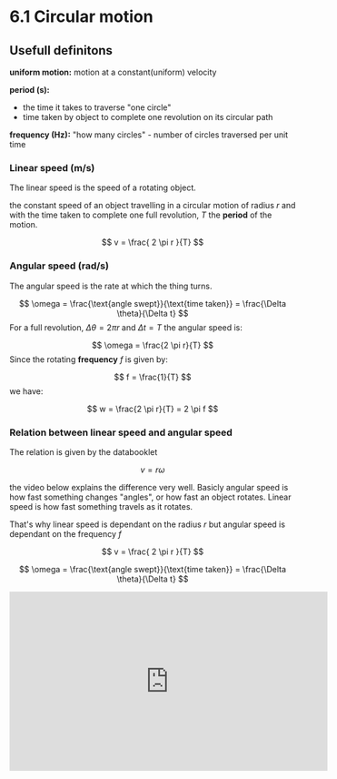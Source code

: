 # 6.1 Circular motion

## Usefull definitons

**uniform motion:** motion at a constant(uniform) velocity

**period (s):** 
- the time it takes to traverse "one circle" 
- time taken by object to complete one revolution on its circular path

**frequency (Hz):** "how many circles" - number of circles traversed per unit time


### Linear speed (m/s)
The linear speed is the speed of a rotating object.

the constant speed of an object travelling in a circular motion of radius $r$ and with the time taken to complete one full revolution, $T$  the **period** of the motion.

$$
v = \frac{ 2 \pi r }{T}
$$

### Angular speed (rad/s)
The angular speed is the rate at which the thing turns.

$$
\omega = \frac{\text{angle swept}}{\text{time taken}} = \frac{\Delta \theta}{\Delta t}
$$
For  a full revolution, $\Delta \theta = 2 \pi r$ and $\Delta t = T$ the angular speed is:

$$
\omega = \frac{2 \pi r}{T}
$$
Since the rotating **frequency** $f$ is given by:

$$
f = \frac{1}{T}
$$
we have:

$$
w = \frac{2 \pi r}{T} = 2 \pi f
$$

### Relation between linear speed and angular speed
The relation is given by the databooklet

$$
v = r \omega
$$

the video below explains the difference very well. Basicly angular speed is how fast something changes "angles", or how fast an object rotates. Linear speed is how fast something travels as it rotates.

That's why linear speed is dependant on the radius $r$ but angular speed is dependant on the frequency $f$

$$
v = \frac{ 2 \pi r }{T}
$$

$$
\omega = \frac{\text{angle swept}}{\text{time taken}} = \frac{\Delta \theta}{\Delta t}
$$

<iframe width="560" height="315" src="https://www.youtube.com/embed/3Lape_vG0Sc" title="YouTube video player" frameborder="0" allow="accelerometer; autoplay; clipboard-write; encrypted-media; gyroscope; picture-in-picture; web-share" allowfullscreen></iframe>

